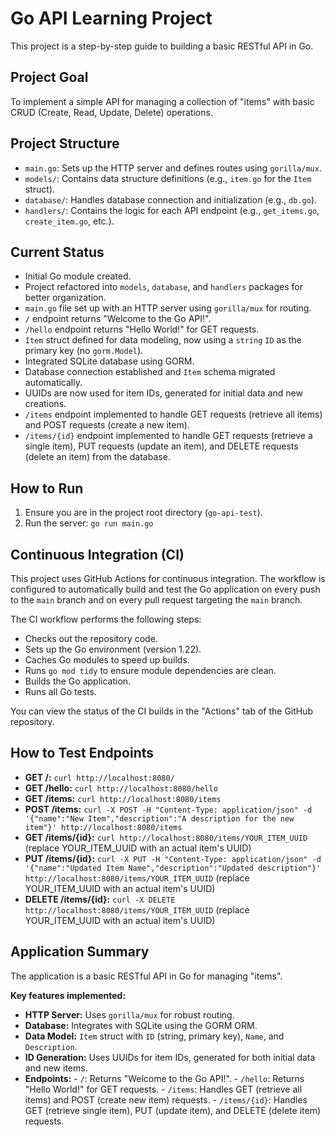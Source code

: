 # Go API Learning Project

This project is a step-by-step guide to building a basic RESTful API in Go.

## Project Goal

To implement a simple API for managing a collection of "items" with basic CRUD (Create, Read, Update, Delete) operations.

## Project Structure

- `main.go`: Sets up the HTTP server and defines routes using `gorilla/mux`.
- `models/`: Contains data structure definitions (e.g., `item.go` for the `Item` struct).
- `database/`: Handles database connection and initialization (e.g., `db.go`).
- `handlers/`: Contains the logic for each API endpoint (e.g., `get_items.go`, `create_item.go`, etc.).

## Current Status

- Initial Go module created.
- Project refactored into `models`, `database`, and `handlers` packages for better organization.
- `main.go` file set up with an HTTP server using `gorilla/mux` for routing.
- `/` endpoint returns "Welcome to the Go API!".
- `/hello` endpoint returns "Hello World!" for GET requests.
- `Item` struct defined for data modeling, now using a `string` `ID` as the primary key (no `gorm.Model`).
- Integrated SQLite database using GORM.
- Database connection established and `Item` schema migrated automatically.
- UUIDs are now used for item IDs, generated for initial data and new creations.
- `/items` endpoint implemented to handle GET requests (retrieve all items) and POST requests (create a new item).
- `/items/{id}` endpoint implemented to handle GET requests (retrieve a single item), PUT requests (update an item), and DELETE requests (delete an item) from the database.

## How to Run

1. Ensure you are in the project root directory (`go-api-test`).
2. Run the server: `go run main.go`

## Continuous Integration (CI)

This project uses GitHub Actions for continuous integration. The workflow is configured to automatically build and test the Go application on every push to the `main` branch and on every pull request targeting the `main` branch.

The CI workflow performs the following steps:

- Checks out the repository code.
- Sets up the Go environment (version 1.22).
- Caches Go modules to speed up builds.
- Runs `go mod tidy` to ensure module dependencies are clean.
- Builds the Go application.
- Runs all Go tests.

You can view the status of the CI builds in the "Actions" tab of the GitHub repository.

## How to Test Endpoints

- **GET /:** `curl http://localhost:8080/`
- **GET /hello:** `curl http://localhost:8080/hello`
- **GET /items:** `curl http://localhost:8080/items`
- **POST /items:** `curl -X POST -H "Content-Type: application/json" -d '{"name":"New Item","description":"A description for the new item"}' http://localhost:8080/items`
- **GET /items/{id}:** `curl http://localhost:8080/items/YOUR_ITEM_UUID` (replace YOUR_ITEM_UUID with an actual item's UUID)
- **PUT /items/{id}:** `curl -X PUT -H "Content-Type: application/json" -d '{"name":"Updated Item Name","description":"Updated description"}' http://localhost:8080/items/YOUR_ITEM_UUID` (replace YOUR_ITEM_UUID with an actual item's UUID)
- **DELETE /items/{id}:** `curl -X DELETE http://localhost:8080/items/YOUR_ITEM_UUID` (replace YOUR_ITEM_UUID with an actual item's UUID)

## Application Summary

The application is a basic RESTful API in Go for managing "items".

**Key features implemented:**

- **HTTP Server:** Uses `gorilla/mux` for robust routing.
- **Database:** Integrates with SQLite using the GORM ORM.
- **Data Model:** `Item` struct with `ID` (string, primary key), `Name`, and `Description`.
- **ID Generation:** Uses UUIDs for item IDs, generated for both initial data and new items.
- **Endpoints:**
      - `/`: Returns "Welcome to the Go API!".
      - `/hello`: Returns "Hello World!" for GET requests.
      - `/items`: Handles GET (retrieve all items) and POST (create new item) requests.
      - `/items/{id}`: Handles GET (retrieve single item), PUT (update item), and DELETE (delete item) requests.
